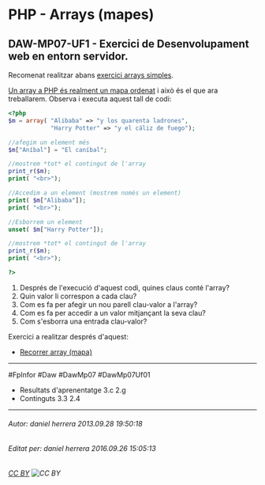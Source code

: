 # PHP - Arrays (mapes)
## DAW-MP07-UF1 - Exercici de Desenvolupament web en entorn servidor.
Recomenat realitzar abans [exercici arrays simples](/DAW/DAW-MP07/DAW-MP07-UF1/php-arrays-simples/readme.md).

[Un array a PHP és realment un mapa ordenat](http://www.php.net/manual/es/language.types.array.php) i això és el que ara treballarem. Observa i executa aquest tall de codi:

```php
<?php
$m = array( "Alibaba" => "y los quarenta ladrones",
	        "Harry Potter" => "y el cáliz de fuego");

//afegim un element més
$m["Aníbal"] = "El caníbal";

//mostrem *tot* el contingut de l'array
print_r($m);
print( "<br>");

//Accedim a un element (mostrem només un element)
print( $m["Alibaba"]);
print( "<br>");

//Esborrem un element
unset( $m["Harry Potter"]);

//mostrem *tot* el contingut de l'array
print_r($m);
print( "<br>");

?>
```

 1. Després de l'execució d'aquest codi, quines claus conté l'array?
 2. Quin valor li correspon a cada clau?
 3. Com es fa per afegir un nou parell clau-valor a l'array?
 4. Com es fa per accedir a un valor mitjançant la seva clau?
 5. Com s'esborra una entrada clau-valor?

Exercici a realitzar després d'aquest:

 * [Recorrer array (mapa)](/DAW/DAW-MP07/DAW-MP07-UF1/php-recorrer-array-mapa/readme.md)

---

#FpInfor #Daw #DawMp07 #DawMp07Uf01

* Resultats d'aprenentatge 3.c 2.g
* Continguts 3.3 2.4
---

###### Autor: daniel herrera 2013.09.28 19:50:18
###### Editat per: daniel herrera 2016.09.26 15:05:13
###### [CC BY](https://creativecommons.org/licenses/by/4.0/) ![CC BY](https://licensebuttons.net/l/by/3.0/80x15.png)
